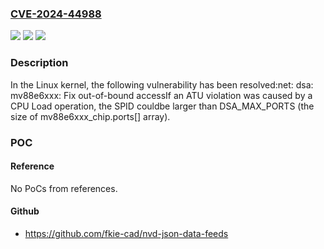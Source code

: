 ### [CVE-2024-44988](https://cve.mitre.org/cgi-bin/cvename.cgi?name=CVE-2024-44988)
![](https://img.shields.io/static/v1?label=Product&message=Linux&color=blue)
![](https://img.shields.io/static/v1?label=Version&message=27a2fa009817%3C%204a88fca95c8d%20&color=brighgreen)
![](https://img.shields.io/static/v1?label=Vulnerability&message=n%2Fa&color=brighgreen)

### Description

In the Linux kernel, the following vulnerability has been resolved:net: dsa: mv88e6xxx: Fix out-of-bound accessIf an ATU violation was caused by a CPU Load operation, the SPID couldbe larger than DSA_MAX_PORTS (the size of mv88e6xxx_chip.ports[] array).

### POC

#### Reference
No PoCs from references.

#### Github
- https://github.com/fkie-cad/nvd-json-data-feeds


